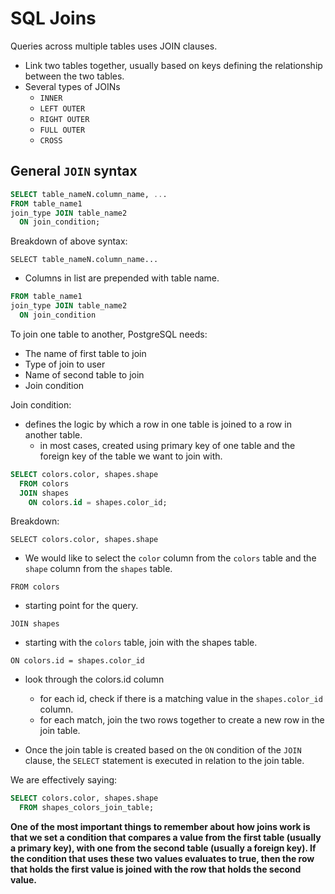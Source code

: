 # SQL Joins

Queries across multiple tables uses JOIN clauses.
  - Link two tables together, usually based on keys defining the relationship between the two tables. 
  - Several types of JOINs
    - `INNER`
    - `LEFT OUTER`
    - `RIGHT OUTER`
    - `FULL OUTER`
    - `CROSS`

  
## General `JOIN` syntax

```sql
SELECT table_nameN.column_name, ...
FROM table_name1
join_type JOIN table_name2
  ON join_condition;
```

Breakdown of above syntax:

`SELECT table_nameN.column_name...`

  - Columns in list are prepended with table name.

```sql
FROM table_name1
join_type JOIN table_name2
  ON join_condition
```

To join one table to another, PostgreSQL needs: 
  - The name of first table to join
  - Type of join to user
  - Name of second table to join
  - Join condition


Join condition: 
  - defines the logic by which a row in one table is joined to a row in another table. 
    - in most cases, created using primary key of one table and the foreign key of the table we want to join with. 


```sql
SELECT colors.color, shapes.shape
  FROM colors
  JOIN shapes
    ON colors.id = shapes.color_id;
```

Breakdown: 

`SELECT colors.color, shapes.shape`

  - We would like to select the `color` column from the `colors` table and the `shape` column from the `shapes` table.

`FROM colors`
  - starting point for the query. 

`JOIN shapes`
  - starting with the `colors` table, join with the shapes table.

`ON colors.id = shapes.color_id`
  - look through the colors.id column
    - for each id, check if there is a matching value in the `shapes.color_id` column.
    - for each match, join the two rows together to create a new row in the join table. 

- Once the join table is created based on the `ON` condition of the `JOIN` clause, the `SELECT` statement is executed in relation to the join table. 

We are effectively saying: 

```sql
SELECT colors.color, shapes.shape
  FROM shapes_colors_join_table;
```

**One of the most important things to remember about how joins work is that we set a condition that compares a value from the first table (usually a primary key), with one from the second table (usually a foreign key). If the condition that uses these two values evaluates to true, then the row that holds the first value is joined with the row that holds the second value.**